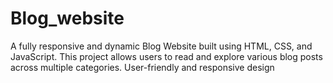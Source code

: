# Blog_website
A fully responsive and dynamic Blog Website built using HTML, CSS, and JavaScript. This project allows users to read and explore various blog posts across multiple categories.  User-friendly and responsive design
